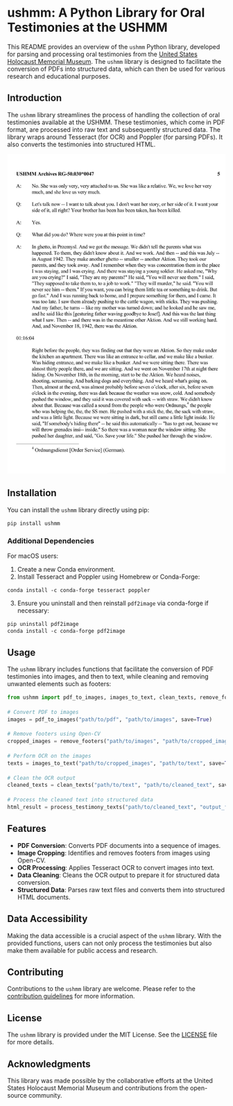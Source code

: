 # ushmm: A Python Library for Oral Testimonies at the USHMM

This README provides an overview of the `ushmm` Python library, developed for parsing and processing oral testimonies from the [United States Holocaust Memorial Museum](https://www.ushmm.org/). The `ushmm` library is designed to facilitate the conversion of PDFs into structured data, which can then be used for various research and educational purposes.

## Introduction

The `ushmm` library streamlines the process of handling the collection of oral testimonies available at the USHMM. These testimonies, which come in PDF format, are processed into raw text and subsequently structured data. The library wraps around Tesseract (for OCR) and Poppler (for parsing PDFs). It also converts the testimonies into structured HTML.

![Original Testimony Image](https://raw.githubusercontent.com/wjbmattingly/ushmm/main/images/original.png)

## Installation

You can install the `ushmm` library directly using pip:

```shell
pip install ushmm
```

### Additional Dependencies

For macOS users:

1. Create a new Conda environment.
2. Install Tesseract and Poppler using Homebrew or Conda-Forge:

```shell
conda install -c conda-forge tesseract poppler
```

3. Ensure you uninstall and then reinstall `pdf2image` via conda-forge if necessary:

```shell
pip uninstall pdf2image
conda install -c conda-forge pdf2image
```

## Usage

The `ushmm` library includes functions that facilitate the conversion of PDF testimonies into images, and then to text, while cleaning and removing unwanted elements such as footers:

```python
from ushmm import pdf_to_images, images_to_text, clean_texts, remove_footers, process_testimony_texts

# Convert PDF to images
images = pdf_to_images("path/to/pdf", "path/to/images", save=True)

# Remove footers using Open-CV
cropped_images = remove_footers("path/to/images", "path/to/cropped_images", save=True)

# Perform OCR on the images
texts = images_to_text("path/to/cropped_images", "path/to/text", save=True)

# Clean the OCR output
cleaned_texts = clean_texts("path/to/text", "path/to/cleaned_text", save=True)

# Process the cleaned text into structured data
html_result = process_testimony_texts("path/to/cleaned_text", "output_file.html", save=True)
```

## Features

- **PDF Conversion**: Converts PDF documents into a sequence of images.
- **Image Cropping**: Identifies and removes footers from images using Open-CV.
- **OCR Processing**: Applies Tesseract OCR to convert images into text.
- **Data Cleaning**: Cleans the OCR output to prepare it for structured data conversion.
- **Structured Data**: Parses raw text files and converts them into structured HTML documents.

## Data Accessibility

Making the data accessible is a crucial aspect of the `ushmm` library. With the provided functions, users can not only process the testimonies but also make them available for public access and research.

## Contributing

Contributions to the `ushmm` library are welcome. Please refer to the [contribution guidelines](https://github.com/wjbmattingly/ushmm/blob/main/CONTRIBUTING.md) for more information.

## License

The `ushmm` library is provided under the MIT License. See the [LICENSE](https://github.com/wjbmattingly/ushmm/blob/main/LICENSE) file for more details.

## Acknowledgments

This library was made possible by the collaborative efforts at the United States Holocaust Memorial Museum and contributions from the open-source community.